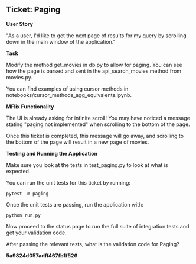 ## Ticket: Paging

**User Story**

"As a user, I'd like to get the next page of results for my query by scrolling down in the main window of the application."

**Task**

Modify the method get_movies in db.py to allow for paging. You can see how the page is parsed and sent in the api_search_movies method from movies.py.

You can find examples of using cursor methods in notebooks/cursor_methods_agg_equivalents.ipynb.

**MFlix Functionality**

The UI is already asking for infinite scroll! You may have noticed a message stating "paging not implemented" when scrolling to the bottom of the page.

Once this ticket is completed, this message will go away, and scrolling to the bottom of the page will result in a new page of movies.

**Testing and Running the Application**

Make sure you look at the tests in test_paging.py to look at what is expected.

You can run the unit tests for this ticket by running:

```
pytest -m paging
```

Once the unit tests are passing, run the application with:

```
python run.py
```

Now proceed to the status page to run the full suite of integration tests and get your validation code.

After passing the relevant tests, what is the validation code for Paging?

**5a9824d057adff467fb1f526**

